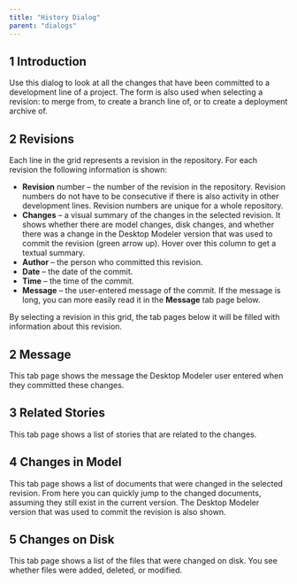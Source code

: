 ```yaml
---
title: "History Dialog"
parent: "dialogs"
---
```

## 1 Introduction

Use this dialog to look at all the changes that have been committed to a development line of a project. The form is also used when selecting a revision: to merge from, to create a branch line of, or to create a deployment archive of.

## 2 Revisions

Each line in the grid represents a revision in the repository. For each revision the following information is shown:

*   **Revision** number – the number of the revision in the repository. Revision numbers do not have to be consecutive if there is also activity in other development lines. Revision numbers are unique for a whole repository.
*   **Changes** – a visual summary of the changes in the selected revision. It shows whether there are model changes, disk changes, and whether there was a change in the Desktop Modeler version that was used to commit the revision (green arrow up). Hover over this column to get a textual summary.
*   **Author** – the person who committed this revision.
*   **Date** – the date of the commit.
*   **Time** – the time of the commit.
*   **Message** – the user-entered message of the commit. If the message is long, you can more easily read it in the **Message** tab page below.

By selecting a revision in this grid, the tab pages below it will be filled with information about this revision.

## 2 Message

This tab page shows the message the Desktop Modeler user entered when they committed these changes.

## 3 Related Stories

This tab page shows a list of stories that are related to the changes.

## 4 Changes in Model

This tab page shows a list of documents that were changed in the selected revision. From here you can quickly jump to the changed documents, assuming they still exist in the current version. The Desktop Modeler version that was used to commit the revision is also shown.

## 5 Changes on Disk

This tab page shows a list of the files that were changed on disk. You see whether files were added, deleted, or modified.
